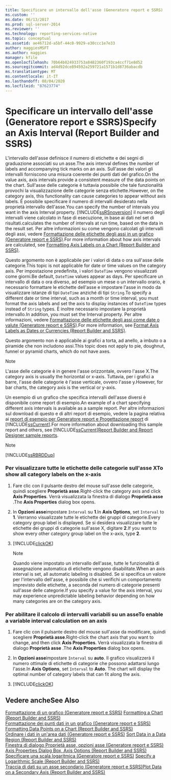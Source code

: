 ```yaml
---
title: Specificare un intervallo dell'asse (Generatore report e SSRS) | Microsoft Docs
ms.custom: ''
ms.date: 06/13/2017
ms.prod: sql-server-2014
ms.reviewer: ''
ms.technology: reporting-services-native
ms.topic: conceptual
ms.assetid: ae46712d-a5bf-44c0-9929-e30ccc1e7e33
author: maggiesMSFT
ms.author: maggies
manager: kfile
ms.openlocfilehash: 70b64b824933753a8482360f193ca4ccf71e8d52
ms.sourcegitcommit: ad4d92dce894592a259721a1571b1d8736abacdb
ms.translationtype: MT
ms.contentlocale: it-IT
ms.lasthandoff: 08/04/2020
ms.locfileid: "87623774"
---
```

# <a name="specify-an-axis-interval-report-builder-and-ssrs"></a><span data-ttu-id="e930d-102">Specificare un intervallo dell'asse (Generatore report e SSRS)</span><span class="sxs-lookup"><span data-stu-id="e930d-102">Specify an Axis Interval (Report Builder and SSRS)</span></span>
  <span data-ttu-id="e930d-103">L'intervallo dell'asse definisce il numero di etichette e dei segni di graduazione associati su un asse.</span><span class="sxs-lookup"><span data-stu-id="e930d-103">The axis interval defines the number of labels and accompanying tick marks on an axis.</span></span> <span data-ttu-id="e930d-104">Sull'asse dei valori gli intervalli forniscono una misura coerente dei punti dati del grafico.</span><span class="sxs-lookup"><span data-stu-id="e930d-104">On the value axis, axis intervals provide a consistent measure of the data points on the chart.</span></span> <span data-ttu-id="e930d-105">Sull'asse delle categorie è tuttavia possibile che tale funzionalità provochi la visualizzazione delle categorie senza etichette.</span><span class="sxs-lookup"><span data-stu-id="e930d-105">However, on the category axis, this functionality can cause categories to appear without axis labels.</span></span> <span data-ttu-id="e930d-106">È possibile specificare il numero di intervalli desiderato nella proprietà intervallo dell'asse.</span><span class="sxs-lookup"><span data-stu-id="e930d-106">You can specify the number of intervals you want in the axis Interval property.</span></span> [!INCLUDE[ssRSnoversion](../../includes/ssrsnoversion-md.md)] <span data-ttu-id="e930d-107">il numero degli intervalli viene calcolato in fase di esecuzione, in base ai dati nel set di risultati.</span><span class="sxs-lookup"><span data-stu-id="e930d-107">calculates the number of intervals at run time, based on the data in the result set.</span></span> <span data-ttu-id="e930d-108">Per altre informazioni su come vengono calcolati gli intervalli degli assi, vedere [Formattazione delle etichette degli assi in un grafico &#40;Generatore report e SSRS&#41;](formatting-axis-labels-on-a-chart-report-builder-and-ssrs.md).</span><span class="sxs-lookup"><span data-stu-id="e930d-108">For more information about how axis intervals are calculated, see [Formatting Axis Labels on a Chart &#40;Report Builder and SSRS&#41;](formatting-axis-labels-on-a-chart-report-builder-and-ssrs.md).</span></span>  
  
 <span data-ttu-id="e930d-109">Questo argomento non è applicabile per i valori di data o ora sull'asse delle categorie.</span><span class="sxs-lookup"><span data-stu-id="e930d-109">This topic is not applicable for date or time values on the category axis.</span></span> <span data-ttu-id="e930d-110">Per impostazione predefinita, i valori `DateTime` vengono visualizzati come giorni.</span><span class="sxs-lookup"><span data-stu-id="e930d-110">Be default, `DateTime` values appear as days.</span></span> <span data-ttu-id="e930d-111">Per specificare un intervallo di data o ora diverso, ad esempio un mese o un intervallo orario, è necessario formattare le etichette dell'asse e impostare l'asse in modo da visualizzare istanze di tipi `DateTime` anziché di tipi `String`.</span><span class="sxs-lookup"><span data-stu-id="e930d-111">To specify a different date or time interval, such as a month or time interval, you must format the axis labels and set the axis to display instances of `DateTime` types instead of `String` types.</span></span> <span data-ttu-id="e930d-112">È inoltre necessario impostare la proprietà intervallo.</span><span class="sxs-lookup"><span data-stu-id="e930d-112">In addition, you must set the Interval property.</span></span> <span data-ttu-id="e930d-113">Per altre informazioni, vedere [Formattazione delle etichette degli assi come date o valute &#40;Generatore report e SSRS&#41;](format-axis-labels-as-dates-or-currencies-report-builder-and-ssrs.md).</span><span class="sxs-lookup"><span data-stu-id="e930d-113">For more information, see [Format Axis Labels as Dates or Currencies &#40;Report Builder and SSRS&#41;](format-axis-labels-as-dates-or-currencies-report-builder-and-ssrs.md).</span></span>  
  
 <span data-ttu-id="e930d-114">Questo argomento non è applicabile ai grafici a torta, ad anello, a imbuto o a piramide che non includono assi.</span><span class="sxs-lookup"><span data-stu-id="e930d-114">This topic does not apply to pie, doughnut, funnel or pyramid charts, which do not have axes.</span></span>  
  
> [!NOTE]  
>  <span data-ttu-id="e930d-115">L'asse delle categorie è in genere l'asse orizzontale, ovvero l'asse X.</span><span class="sxs-lookup"><span data-stu-id="e930d-115">The category axis is usually the horizontal or x-axis.</span></span> <span data-ttu-id="e930d-116">Tuttavia, per i grafici a barre, l'asse delle categorie è l'asse verticale, ovvero l'asse y.</span><span class="sxs-lookup"><span data-stu-id="e930d-116">However, for bar charts, the category axis is the vertical or y-axis.</span></span>  
  
 <span data-ttu-id="e930d-117">Un esempio di un grafico che specifica intervalli dell'asse diversi è disponibile come report di esempio.</span><span class="sxs-lookup"><span data-stu-id="e930d-117">An example of a chart specifying different axis intervals is available as a sample report.</span></span> <span data-ttu-id="e930d-118">Per altre informazioni sul download di questo e di altri report di esempio, vedere la pagina relativa ai [report di esempio per Generatore report e Progettazione report](https://go.microsoft.com/fwlink/?LinkId=198283) di [!INCLUDE[ssCurrent](../../includes/sscurrent-md.md)].</span><span class="sxs-lookup"><span data-stu-id="e930d-118">For more information about downloading this sample report and others, see [!INCLUDE[ssCurrent](../../includes/sscurrent-md.md)][Report Builder and Report Designer sample reports](https://go.microsoft.com/fwlink/?LinkId=198283).</span></span>  
  
> [!NOTE]  
>  [!INCLUDE[ssRBRDDup](../../includes/ssrbrddup-md.md)]  
  
### <a name="to-show-all-category-labels-on-the-x-axis"></a><span data-ttu-id="e930d-119">Per visualizzare tutte le etichette delle categorie sull'asse X</span><span class="sxs-lookup"><span data-stu-id="e930d-119">To show all category labels on the x-axis</span></span>  
  
1.  <span data-ttu-id="e930d-120">Fare clic con il pulsante destro del mouse sull'asse delle categorie, quindi scegliere **Proprietà asse**.</span><span class="sxs-lookup"><span data-stu-id="e930d-120">Right-click the category axis and click **Axis Properties**.</span></span> <span data-ttu-id="e930d-121">Verrà visualizzata la finestra di dialogo **Proprietà asse** .</span><span class="sxs-lookup"><span data-stu-id="e930d-121">The **Axis Properties** dialog box opens.</span></span>  
  
2.  <span data-ttu-id="e930d-122">In **Opzioni asse**impostare `Interval` su **1**.</span><span class="sxs-lookup"><span data-stu-id="e930d-122">In **Axis Options**, set `Interval` to **1**.</span></span> <span data-ttu-id="e930d-123">Verranno visualizzate tutte le etichette dei gruppi di categorie.</span><span class="sxs-lookup"><span data-stu-id="e930d-123">Every category group label is displayed.</span></span> <span data-ttu-id="e930d-124">Se si desidera visualizzare tutte le etichette dei gruppi di categorie sull'asse X, digitare **2**.</span><span class="sxs-lookup"><span data-stu-id="e930d-124">If you want to show every other category group label on the x-axis, type **2**.</span></span>  
  
3.  [!INCLUDE[clickOK](../../includes/clickok-md.md)]  
  
    > [!NOTE]  
    >  <span data-ttu-id="e930d-125">Quando viene impostato un intervallo dell'asse, tutte le funzionalità di assegnazione automatica di etichette vengono disabilitate.</span><span class="sxs-lookup"><span data-stu-id="e930d-125">When an axis interval is set, all automatic labeling is disabled.</span></span> <span data-ttu-id="e930d-126">Se si specifica un valore per l'intervallo dell'asse, è possibile che si verifichi un comportamento imprevisto delle etichette, a seconda del numero di categorie presenti sull'asse delle categorie.</span><span class="sxs-lookup"><span data-stu-id="e930d-126">If you specify a value for the axis interval, you may experience unpredictable labeling behavior depending on how many categories are on the category axis.</span></span>  
  
### <a name="to-enable-a-variable-interval-calculation-on-an-axis"></a><span data-ttu-id="e930d-127">Per abilitare il calcolo di intervalli variabili su un asse</span><span class="sxs-lookup"><span data-stu-id="e930d-127">To enable a variable interval calculation on an axis</span></span>  
  
1.  <span data-ttu-id="e930d-128">Fare clic con il pulsante destro del mouse sull'asse da modificare, quindi scegliere **Proprietà asse**.</span><span class="sxs-lookup"><span data-stu-id="e930d-128">Right-click the chart axis that you want to change, and then click **Axis Properties**.</span></span> <span data-ttu-id="e930d-129">Verrà visualizzata la finestra di dialogo **Proprietà asse** .</span><span class="sxs-lookup"><span data-stu-id="e930d-129">The **Axis Properties** dialog box opens.</span></span>  
  
2.  <span data-ttu-id="e930d-130">In **Opzioni asse**impostare `Interval` su **auto**. Il grafico visualizzerà il numero ottimale di etichette di categorie che possono adattarsi lungo l'asse.</span><span class="sxs-lookup"><span data-stu-id="e930d-130">In **Axis Options**, set `Interval` to **Auto**. The chart will display the optimal number of category labels that can fit along the axis.</span></span>  
  
3.  [!INCLUDE[clickOK](../../includes/clickok-md.md)]  
  
## <a name="see-also"></a><span data-ttu-id="e930d-131">Vedere anche</span><span class="sxs-lookup"><span data-stu-id="e930d-131">See Also</span></span>  
 <span data-ttu-id="e930d-132">[Formattazione di un grafico &#40;Generatore report e SSRS&#41;](formatting-a-chart-report-builder-and-ssrs.md) </span><span class="sxs-lookup"><span data-stu-id="e930d-132">[Formatting a Chart &#40;Report Builder and SSRS&#41;](formatting-a-chart-report-builder-and-ssrs.md) </span></span>  
 <span data-ttu-id="e930d-133">[Formattazione dei punti dati in un grafico &#40;Generatore report e SSRS&#41;](formatting-data-points-on-a-chart-report-builder-and-ssrs.md) </span><span class="sxs-lookup"><span data-stu-id="e930d-133">[Formatting Data Points on a Chart &#40;Report Builder and SSRS&#41;](formatting-data-points-on-a-chart-report-builder-and-ssrs.md) </span></span>  
 <span data-ttu-id="e930d-134">[Ordinare i dati in un'area dati &#40;Generatore report e SSRS&#41;](sort-data-in-a-data-region-report-builder-and-ssrs.md) </span><span class="sxs-lookup"><span data-stu-id="e930d-134">[Sort Data in a Data Region &#40;Report Builder and SSRS&#41;](sort-data-in-a-data-region-report-builder-and-ssrs.md) </span></span>  
 <span data-ttu-id="e930d-135">[Finestra di dialogo Proprietà asse, opzioni asse &#40;Generatore report e SSRS&#41;](../axis-properties-dialog-box-axis-options-report-builder-and-ssrs.md) </span><span class="sxs-lookup"><span data-stu-id="e930d-135">[Axis Properties Dialog Box, Axis Options &#40;Report Builder and SSRS&#41;](../axis-properties-dialog-box-axis-options-report-builder-and-ssrs.md) </span></span>  
 <span data-ttu-id="e930d-136">[Specificare una scala logaritmica &#40;Generatore report e SSRS&#41;](specify-a-logarithmic-scale-report-builder-and-ssrs.md) </span><span class="sxs-lookup"><span data-stu-id="e930d-136">[Specify a Logarithmic Scale &#40;Report Builder and SSRS&#41;](specify-a-logarithmic-scale-report-builder-and-ssrs.md) </span></span>  
 [<span data-ttu-id="e930d-137">Traccia di dati su un asse secondario &#40;Generatore report e SSRS&#41;</span><span class="sxs-lookup"><span data-stu-id="e930d-137">Plot Data on a Secondary Axis &#40;Report Builder and SSRS&#41;</span></span>](plot-data-on-a-secondary-axis-report-builder-and-ssrs.md)  
  
  
